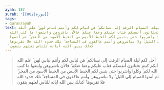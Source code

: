 ```yaml
---
ayah: 187
surah: '[[002|سورة]]'
tags:
- quran/ayah
text: أحل لكم ليلة الصيام الرفث إلى نسائكم ۚ هن لباس لكم وأنتم لباس لهن ۗ علم الله
  أنكم كنتم تختانون أنفسكم فتاب عليكم وعفا عنكم ۖ فالآن باشروهن وابتغوا ما كتب الله
  لكم ۚ وكلوا واشربوا حتى يتبين لكم الخيط الأبيض من الخيط الأسود من الفجر ۖ ثم أتموا
  الصيام إلى الليل ۚ ولا تباشروهن وأنتم عاكفون في المساجد ۗ تلك حدود الله فلا تقربوها
  ۗ كذلك يبين الله آياته للناس لعلهم يتقون
---
```

> أحل لكم ليلة الصيام الرفث إلى نسائكم ۚ هن لباس لكم وأنتم لباس لهن ۗ علم الله أنكم كنتم تختانون أنفسكم فتاب عليكم وعفا عنكم ۖ فالآن باشروهن وابتغوا ما كتب الله لكم ۚ وكلوا واشربوا حتى يتبين لكم الخيط الأبيض من الخيط الأسود من الفجر ۖ ثم أتموا الصيام إلى الليل ۚ ولا تباشروهن وأنتم عاكفون في المساجد ۗ تلك حدود الله فلا تقربوها ۗ كذلك يبين الله آياته للناس لعلهم يتقون
